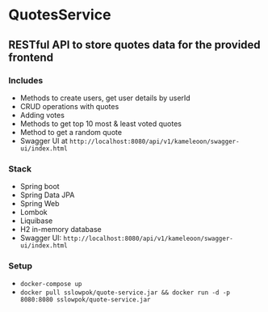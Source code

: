 # QuotesService
## RESTful API to store quotes data for the provided frontend
### Includes
- Methods to create users, get user details by userId
- CRUD operations with quotes
- Adding votes
- Methods to get top 10  most & least voted quotes
- Method to get a random quote
- Swagger UI at `http://localhost:8080/api/v1/kameleoon/swagger-ui/index.html`

### Stack
- Spring boot
- Spring Data JPA
- Spring Web
- Lombok
- Liquibase
- H2 in-memory database
- Swagger UI: `http://localhost:8080/api/v1/kameleoon/swagger-ui/index.html`

### Setup
- `docker-compose up`
- `docker pull sslowpok/quote-service.jar && docker run -d -p 8080:8080 sslowpok/quote-service.jar`